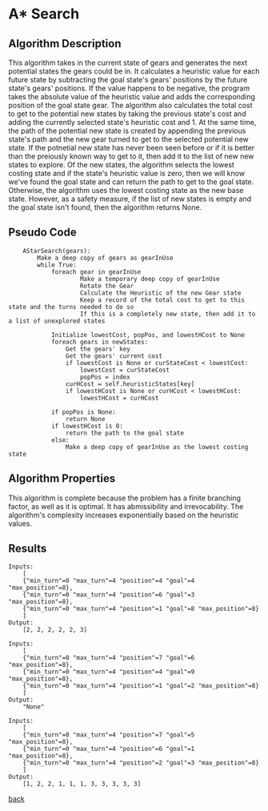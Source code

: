 # A* Search

## Algorithm Description

This algorithm takes in the current state of gears and generates the next potential states the gears could be in. It calculates a heuristic value for each future state by subtracting the goal state's gears' positions by the future state's gears' positions. If the value happens to be negative, the program takes the absolute value of the heuristic value and adds the corresponding position of the goal state gear. The algorithm also calculates the total cost to get to the potential new states by taking the previous state's cost and adding the currently selected state's heuristic cost and 1. At the same time, the path of the potential new state is created by appending the previous state's path and the new gear turned to get to the selected potential new state. If the potnetial new state has never been seen before or if it is better than the preiously known way to get to it, then add it to the list of new new states to explore. Of the new states, the algorithm selects the lowest costing state and if the state's heuristic value is zero, then we will know we've found the goal state and can return the path to get to the goal state. Otherwise, the algorithm uses the lowest costing state as the new base state. However, as a safety measure, if the list of new states is empty and the goal state isn't found, then the algorithm returns None.

## Pseudo Code

```
    AStarSearch(gears):
        Make a deep copy of gears as gearInUse
        while True:
            foreach gear in gearInUse
                    Make a temporary deep copy of gearInUse
                    Rotate the Gear
                    Calculate the Heuristic of the new Gear state
                    Keep a record of the total cost to get to this state and the turns needed to do so
                    If this is a completely new state, then add it to a list of unexplored states
            
            Initialize lowestCost, popPos, and lowestHCost to None
            foreach gears in newStates:
                Get the gears' key
                Get the gears' current cost
                if lowestCost is None or curStateCost < lowestCost:
                    lowestCost = curStateCost            
                    popPos = index        
                curHCost = self.heuristicStates[key]
                if lowestHCost is None or curHCost < lowestHCost:
                    lowestHCost = curHCost

            if popPos is None:
                return None
            if lowestHCost is 0:
                return the path to the goal state
            else:
                Make a deep copy of gearInUse as the lowest costing state
```

## Algorithm Properties

This algorithm is complete because the problem has a finite branching factor, as well as it is optimal. It has abmissibility and irrevocability. The algorithm's complexity increases exponentially based on the heuristic values.

## Results
```
Inputs: 
    [
    {"min_turn"=0 "max_turn"=4 "position"=4 "goal"=4 "max_position"=8}, 
    {"min_turn"=0 "max_turn"=4 "position"=6 "goal"=3 "max_position"=8}, 
    {"min_turn"=0 "max_turn"=4 "position"=1 "goal"=8 "max_position"=8}
    ]
Output: 
    [2, 2, 2, 2, 2, 3]
```
```
Inputs: 
    [
    {"min_turn"=0 "max_turn"=4 "position"=7 "goal"=6 "max_position"=8}, 
    {"min_turn"=0 "max_turn"=4 "position"=4 "goal"=9 "max_position"=8}, 
    {"min_turn"=0 "max_turn"=4 "position"=1 "goal"=2 "max_position"=8}
    ]
Output: 
    "None"
```
```
Inputs: 
    [
    {"min_turn"=0 "max_turn"=4 "position"=7 "goal"=5 "max_position"=8}, 
    {"min_turn"=0 "max_turn"=4 "position"=6 "goal"=1 "max_position"=8}, 
    {"min_turn"=0 "max_turn"=4 "position"=2 "goal"=3 "max_position"=8}
    ]
Output: 
    [1, 2, 2, 1, 1, 1, 3, 3, 3, 3, 3]
```
[back](../README.md)